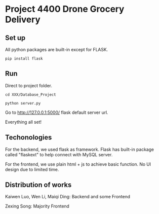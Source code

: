 # Project 4400 Drone Grocery Delivery

## Set up
All python packages are built-in except for FLASK.
```
pip install flask
```

## Run
Direct to project folder.

``` 
cd XXX/Database_Project 
```

``` 
python server.py
```
Go to  http://127.0.0.1:5000/ flask default server url.

Everything all set!

## Techonologies

For the backend, we used flask as framework. Flask has built-in package called "flaskext" to help connect with MySQL server. 

For the frontend, we use plain html + js to achieve basic function. No UI design due to limited time. 

## Distribution of works
Kaiwen Luo, Wen Li, Maiqi Ding: Backend and some Frontend

Zexing Song: Majority Frontend



